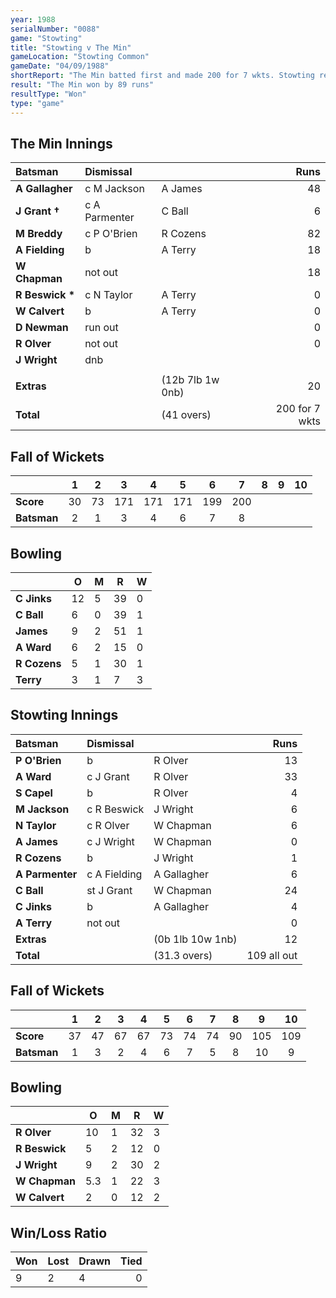 ```yaml
---
year: 1988
serialNumber: "0088" 
game: "Stowting"
title: "Stowting v The Min"
gameLocation: "Stowting Common"
gameDate: "04/09/1988"
shortReport: "The Min batted first and made 200 for 7 wkts. Stowting replied with 109 all out"
result: "The Min won by 89 runs"
resultType: "Won"
type: "game"
---
```


## The Min Innings

| Batsman | Dismissal |  | Runs |
|:---|:---|---|---:|
| **A Gallagher** | c M Jackson | A James | 48 | 
| **J Grant &#8224;** | c A Parmenter | C Ball | 6 | 
| **M Breddy** | c P O'Brien | R Cozens | 82 | 
| **A Fielding** | b | A Terry | 18 | 
| **W Chapman** | not out |  | 18 | 
| **R Beswick &#42;** | c N Taylor | A Terry | 0 | 
| **W Calvert** | b | A Terry | 0 | 
| **D Newman** | run out |  | 0 | 
| **R Olver** | not out |  | 0 | 
| **J Wright** | dnb |  |  |
|  |  |  |  | 
| **Extras** | | (12b 7lb 1w 0nb) | 20 | 
| **Total** | | (41 overs) | 200 for 7 wkts | 

## Fall of Wickets

| | 1 | 2 | 3 | 4 | 5 | 6 | 7 | 8 | 9 | 10 |
|---|:---:|:---:|:---:|:---:|:---:|:---:|:---:|:---:|:---:|:---:|
| **Score** | 30 | 73 | 171 | 171 | 171 | 199 | 200 |  |  |  | 
| **Batsman** | 2 | 1 | 3 | 4 | 6 | 7 | 8 |  |  |  | 

## Bowling

| | O | M | R | W |
|---|---|---|---|---|
| **C Jinks** | 12 | 5 | 39 | 0 | 
| **C Ball** | 6 | 0 | 39 | 1 | 
| **James** | 9 | 2 | 51 | 1 | 
| **A Ward** | 6 | 2 | 15 | 0 | 
| **R Cozens** | 5 | 1 | 30 | 1 | 
| **Terry** | 3 | 1 | 7 | 3 | 

## Stowting Innings

| Batsman | Dismissal |  | Runs |
|:---|:---|---|---:|
| **P O'Brien** | b | R Olver | 13 | 
| **A Ward** | c J Grant | R Olver | 33 | 
| **S Capel** | b | R Olver | 4 | 
| **M Jackson** | c R Beswick | J Wright | 6 | 
| **N Taylor** | c R Olver | W Chapman | 6 | 
| **A James** | c J Wright | W Chapman | 0 |
| **R Cozens** | b | J Wright | 1 | 
| **A Parmenter** | c A Fielding | A Gallagher | 6 |
| **C Ball** | st J Grant | W Chapman | 24 | 
| **C Jinks** | b | A Gallagher | 4 | 
| **A Terry** | not out |  | 0 |
| **Extras** | | (0b 1lb 10w 1nb) | 12 | 
| **Total** | | (31.3 overs) | 109 all out | 

## Fall of Wickets

| | 1 | 2 | 3 | 4 | 5 | 6 | 7 | 8 | 9 | 10 |
|---|:---:|:---:|:---:|:---:|:---:|:---:|:---:|:---:|:---:|:---:|
| **Score** | 37 | 47 | 67 | 67 | 73 | 74 | 74 | 90 | 105 | 109 |
| **Batsman** | 1 | 3 | 2 | 4 | 6 | 7 | 5 | 8 | 10 | 9 |

## Bowling

| | O | M | R | W |
|---|---|---|---|---|
| **R Olver** | 10 | 1 | 32 | 3 | 
| **R Beswick** | 5 | 2 | 12 | 0 | 
| **J Wright** | 9 | 2 | 30 | 2 | 
| **W Chapman** | 5.3 | 1 | 22 | 3 | 
| **W Calvert** | 2 | 0 | 12 | 2 |

## Win/Loss Ratio

| Won | Lost | Drawn | Tied |
|:---|:---|:---|---:|
| 9 | 2 | 4 | 0 |